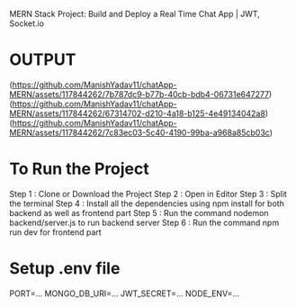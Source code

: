 MERN Stack Project: Build and Deploy a Real Time Chat App | JWT, Socket.io

# OUTPUT

(https://github.com/ManishYadav11/chatApp-MERN/assets/117844262/7b787dc9-b77b-40cb-bdb4-06731e647277) 
(https://github.com/ManishYadav11/chatApp-MERN/assets/117844262/67314702-d210-4a18-b125-4e49134042a8) 
(https://github.com/ManishYadav11/chatApp-MERN/assets/117844262/7c83ec03-5c40-4190-99ba-a968a85cb03c)

# To Run the Project
Step 1 : Clone or Download the Project 
Step 2 : Open in Editor 
Step 3 : Split the terminal
Step 4 : Install all the dependencies using npm install for both backend as well as frontend part 
Step 5 : Run the command nodemon backend/server.js to run backend server 
Step 6 : Run the command npm run dev for frontend part

# Setup .env file
PORT=...
MONGO_DB_URI=...
JWT_SECRET=...
NODE_ENV=...